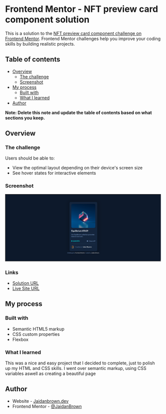 # Frontend Mentor - NFT preview card component solution

This is a solution to the [NFT preview card component challenge on Frontend Mentor](https://www.frontendmentor.io/challenges/nft-preview-card-component-SbdUL_w0U). Frontend Mentor challenges help you improve your coding skills by building realistic projects.

## Table of contents

- [Overview](#overview)
  - [The challenge](#the-challenge)
  - [Screenshot](#screenshot)
- [My process](#my-process)
  - [Built with](#built-with)
  - [What I learned](#what-i-learned)
- [Author](#author)

**Note: Delete this note and update the table of contents based on what sections you keep.**

## Overview

### The challenge

Users should be able to:

- View the optimal layout depending on their device's screen size
- See hover states for interactive elements

### Screenshot

![](./screenshot.png)

### Links

- [Solution URL](https://github.com/JaidanBrown/fm-nft-preview-card/)
- [Live Site URL](https://jaidanbrown.github.io/fm-nft-preview-card/)

## My process

### Built with

- Semantic HTML5 markup
- CSS custom properties
- Flexbox

### What I learned

This was a nice and easy project that I decided to complete, just to polish up my HTML and CSS skills. I went over semantic markup, using CSS variables aswell as creating a beautiful page

## Author

- Website - [Jaidanbrown.dev](https://www.jaidanbrown.dev)
- Frontend Mentor - [@JaidanBrown](https://www.frontendmentor.io/profile/JaidanBrown)
